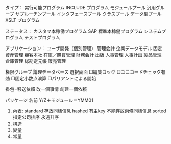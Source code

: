 タイプ：
実行可能プログラム
INCLUDE プログラム
モジュールプール
汎用グループ
サプルーチンプール
インタフェースプール
クラスプール
データ型プール
XSLT プログラム

ステータス：
カスタマ本稼働プログラム
SAP 標準本稼働プログラム
システムプログラム
テストプログラム

アプリケーション：
ユーザ開発（個別管理）
管理会計
企業データモデル
固定資産管理
顧客本社
在庫／購買管理
財務会計
出版
人事管理
人事計画
製品管理
倉庫管理
総勘定元帳
販売管理

権限グループ
論理データベース
選択画面
□編集ロック
□ユニコードチェック有効
□固定小数点演算
□パリアントによる開始

掛包=移送依賴
改一個事情 創建一個依賴

パッケージ 名前
Y/Z＋モジュール＝YMM01




1. 內表: 
standard 存放同樣信息 
hashed    有主key  不能存放兩條同樣信息
sorted    指定公司排序 永遠升序
2. 構造
3. 變量
4. 常量


